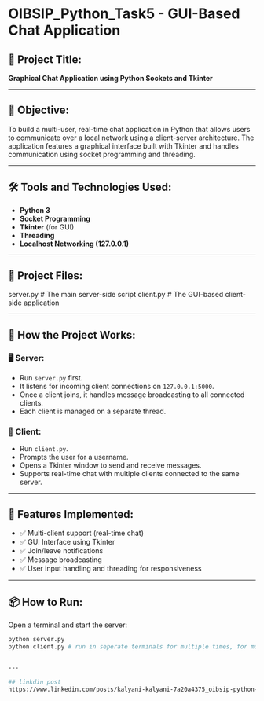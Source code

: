 # OIBSIP_Python_Task5 - GUI-Based Chat Application

## 📌 Project Title:
**Graphical Chat Application using Python Sockets and Tkinter**

---

## 🎯 Objective:
To build a multi-user, real-time chat application in Python that allows users to communicate over a local network using a client-server architecture. The application features a graphical interface built with Tkinter and handles communication using socket programming and threading.

---

## 🛠️ Tools and Technologies Used:
- **Python 3**
- **Socket Programming**
- **Tkinter** (for GUI)
- **Threading**
- **Localhost Networking (127.0.0.1)**

---

## 📁 Project Files:
  server.py # The main server-side script
  client.py # The GUI-based client-side application

---

## 🚀 How the Project Works:

### 🖥️ Server:
- Run `server.py` first.
- It listens for incoming client connections on `127.0.0.1:5000`.
- Once a client joins, it handles message broadcasting to all connected clients.
- Each client is managed on a separate thread.

### 👤 Client:
- Run `client.py`.
- Prompts the user for a username.
- Opens a Tkinter window to send and receive messages.
- Supports real-time chat with multiple clients connected to the same server.

---

## 🧠 Features Implemented:
- ✅ Multi-client support (real-time chat)
- ✅ GUI Interface using Tkinter
- ✅ Join/leave notifications
- ✅ Message broadcasting
- ✅ User input handling and threading for responsiveness

---

## 📦 How to Run:

 Open a terminal and start the server:
   ```bash
   python server.py
   python client.py # run in seperate terminals for multiple times, for multiple users.


---

## linkdin post
https://www.linkedin.com/posts/kalyani-kalyani-7a20a4375_oibsip-python-chatapp-activity-7354899970140848128-zkcS?utm_source
